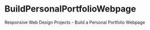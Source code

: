 # BuildPersonalPortfolioWebpage
Responsive Web Design Projects - Build a Personal Portfolio Webpage
